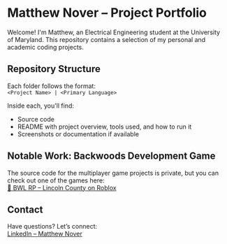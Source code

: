 # Matthew Nover – Project Portfolio
Welcome! I'm Matthew, an Electrical Engineering student at the University of Maryland. This repository contains a selection of my personal and academic coding projects.

## Repository Structure
Each folder follows the format:  
`<Project Name> | <Primary Language>`

Inside each, you'll find:
- Source code
- README with project overview, tools used, and how to run it
- Screenshots or documentation if available

## Notable Work: Backwoods Development Game
The source code for the multiplayer game projects is private, but you can check out one of the games here:  
[🔗 BWL RP – Lincoln County on Roblox](https://www.roblox.com/games/3211545555/BWL-RP-Lincoln-County#!/game-instances)  

## Contact
Have questions? Let’s connect:  
[LinkedIn – Matthew Nover](https://www.linkedin.com/in/matthew-nover/)
